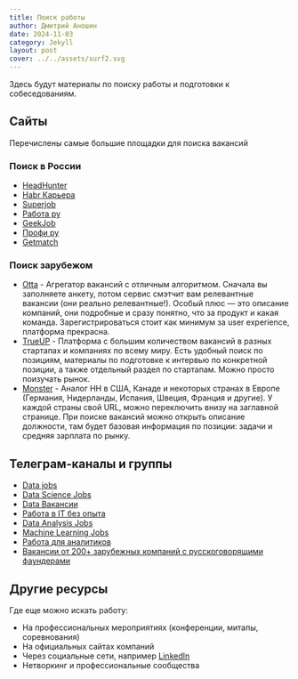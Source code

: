 ```yaml
---
title: Поиск работы
author: Дмитрий Аношин
date: 2024-11-03
category: Jekyll
layout: post
cover: ../../assets/surf2.svg
---
```


Здесь будут материалы по поиску работы и подготовки к собеседованиям.

## Сайты
Перечислены самые большие площадки для поиска вакансий
### Поиск в России

- [HeadHunter](https://hh.ru/)
- [Habr Карьера](https://career.habr.com/)
- [Superjob](https://www.superjob.ru/)
- [Работа ру](https://www.rabota.ru/)
- [GeekJob](https://geekjob.ru/)
- [Профи ру](https://profi.ru/)
- [Getmatch](https://getmatch.ru/)

### Поиск зарубежом

- [Otta](https://otta.com/) - Агрегатор вакансий с отличным алгоритмом. Сначала вы заполняете анкету, потом сервис смэтчит вам релевантные вакансии (они реально релевантные!). Особый плюс — это описание компаний, они подробные и сразу понятно, что за продукт и какая команда. Зарегистрироваться стоит как минимум за user experience, платформа прекрасна.
- [TrueUP](https://www.trueup.io/) - Платформа с большим количеством вакансий в разных стартапах и компаниях по всему миру. Есть удобный поиск по позициям, материалы по подготовке к интервью по конкретной позиции, а также отдельный раздел по стартапам. Можно просто поизучать рынок.
- [Monster](https://www.monster.com/) - Аналог HH в США, Канаде и некоторых странах в Европе (Германия, Нидерланды, Испания, Швеция, Франция и другие). У каждой страны свой URL, можно переключить внизу на заглавной странице. При поиске вакансий можно открыть описание должности, там будет базовая информация по позиции: задачи и средняя зарплата по рынку.

## Телеграм-каналы и группы

- [Data jobs](https://t.me/datajob)
- [Data Science Jobs](https://t.me/datasciencejobs)
- [Data Вакансии](https://t.me/data_vacancy)
- [Работа в IT без опыта](https://t.me/data_analysis_junior)
- [Data Analysis Jobs](https://t.me/data_analysis_jobs)
- [Machine Learning Jobs](https://t.me/Machinelearning_Jobs)
- [Работа для аналитиков](https://t.me/analyst_job)
- [Вакансии от 200+ зарубежных компаний с русскоговорящими фаундерами](https://t.me/zarubezhom_jobs)

## Другие ресурсы

Где еще можно искать работу: 
- На профессиональных мероприятиях (конференции, митапы, соревнования)
- На официальных сайтах компаний 
- Через социальные сети, например [LinkedIn](http://linkedin.com/)
- Нетворкинг и профессиональные сообщества
